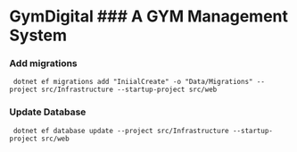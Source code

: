 # GymDigital ### A GYM Management System


### Add migrations
``` 
 dotnet ef migrations add "IniialCreate" -o "Data/Migrations" --project src/Infrastructure --startup-project src/web
 ```


### Update Database

```
 dotnet ef database update --project src/Infrastructure --startup-project src/web 
```
